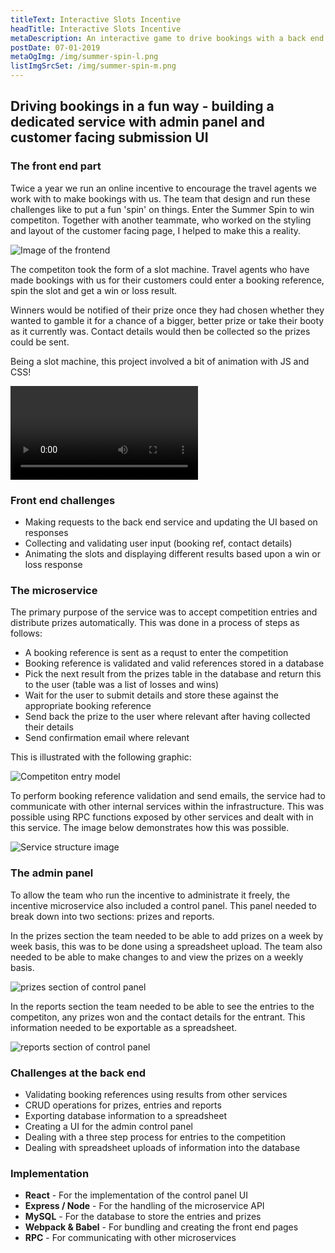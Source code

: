 ```yaml
---
titleText: Interactive Slots Incentive
headTitle: Interactive Slots Incentive
metaDescription: An interactive game to drive bookings with a back end dedicated Express microservice for handling entries including a React based UI for self service administration
postDate: 07-01-2019
metaOgImg: /img/summer-spin-l.png 
listImgSrcSet: /img/summer-spin-m.png
---
```

<h2>Driving bookings in a fun way - building a dedicated service with admin panel and customer facing submission UI</h2>
<h3>The front end part</h3>
<p>Twice a year we run an online incentive to encourage the travel agents we work with to make bookings with us.
The team that design and run these challenges like to put a fun 'spin' on things. Enter the Summer Spin to win competiton.
Together with another teammate, who worked on the styling and layout of the customer facing page, I helped to make this a reality.</p>
<img srcSet='/img/summer-spin-s.png 500w, /img/summer-spin-m.png 800w, /img/summer-spin-l.png 1200w' alt='Image of the frontend' />
<p>The competiton took the form of a slot machine. Travel agents who have made bookings with us for their customers could enter a booking reference, spin the slot and get a win or loss result.</p>
<p>Winners would be notified of their prize once they had chosen whether they wanted to gamble it for a chance of a bigger, better prize or take their booty as it currently was. Contact details would then be collected so the prizes could be sent.</p>
<p>Being a slot machine, this project involved a bit of animation with JS and CSS!</p>
<video fillContainer=1 srcSet='{ "500": "/video/slots-s.mp4", "800": "/video/slots-m.mp4"}' controls=1 loop=1 autoPlay=1></video>
<h3>Front end challenges</h3>
<ul>
<li>Making requests to the back end service and updating the UI based on responses</li>
<li>Collecting and validating user input (booking ref, contact details)</li>
<li>Animating the slots and displaying different results based upon a win or loss response</li>
</ul>
<h3>The microservice</h3>
<p>The primary purpose of the service was to accept competition entries and distribute prizes automatically. This was done in a process of steps as follows:</p>
<ul>
<li>A booking reference is sent as a requst to enter the competition</li>
<li>Booking reference is validated and valid references stored in a database</li>
<li>Pick the next result from the prizes table in the database and return this to the user (table was a list of losses and wins)</li>
<li>Wait for the user to submit details and store these against the appropriate booking reference</li>
<li>Send back the prize to the user where relevant after having collected their details</li>
<li>Send confirmation email where relevant</li>
</ul>
<p>This is illustrated with the following graphic:</p>
<img srcSet='/img/svg/incentive-behaviour-s.svg 500w, /img/svg/incentive-behaviour-m.svg 800w' alt='Competiton entry model' />
<p>To perform booking reference validation and send emails, the service had to communicate with other internal services within the infrastructure. This was possible using RPC functions exposed by other services and dealt with in this service. The image below demonstrates how this was possible.</p>
<img srcSet='/img/svg/incentive-infrastructure-s.svg 500w, /img/svg/incentive-infrastructure-m.svg 800w' alt='Service structure image' />
<h3>The admin panel</h3>
<p>To allow the team who run the incentive to administrate it freely, the incentive microservice also included a control panel.
This panel needed to break down into two sections: prizes and reports.</p>
<p>In the prizes section the team needed to be able to add prizes on a week by week basis, this was to be done using a spreadsheet upload. The team also needed to be able to make changes to and view the prizes on a weekly basis.</p>
<img srcSet='/img/incentive-prizes-s.png 500w, /img/incentive-prizes-m.png 800w, /img/incentive-prizes-l.png 1200w' alt='prizes section of control panel' />
<p>In the reports section the team needed to be able to see the entries to the competiton, any prizes won and the contact details for the entrant. This information needed to be exportable as a spreadsheet.</p>
<img srcSet='/img/incentive-reports-s.png 500w, /img/incentive-reports-m.png 800w, /img/incentive-reports-l.png 1200w' alt='reports section of control panel' />
<h3>Challenges at the back end</h3>
<ul>
  <li>Validating booking references using results from other services</li>
  <li>CRUD operations for prizes, entries and reports</li>
  <li>Exporting database information to a spreadsheet</li>
  <li>Creating a UI for the admin control panel</li>
  <li>Dealing with a three step process for entries to the competition</li>
  <li>Dealing with spreadsheet uploads of information into the database</li>
</ul>
<h3>Implementation</h3>
<ul>
  <li><b>React</b> - For the implementation of the control panel UI</li>
  <li><b>Express / Node</b> - For the handling of the microservice API</li>
  <li><b>MySQL</b> - For the database to store the entries and prizes</li>
  <li><b>Webpack & Babel</b> - For bundling and creating the front end pages</li>
  <li><b>RPC</b> - For communicating with other microservices</li>
</ul>
